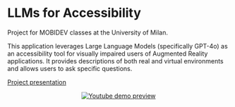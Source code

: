 # LLMs for Accessibility

Project for MOBIDEV classes at the University of Milan.

This application leverages Large Language Models (specifically GPT-4o) as an accessibility tool for visually impaired users of Augmented Reality applications. It provides descriptions of both real and virtual environments and allows users to ask specific questions.

[Project presentation](Presentation.pdf)

<p align="center">
  <a href="https://www.youtube.com/watch?v=qEaWN3SsycM">
  <img src="https://img.youtube.com/vi/qEaWN3SsycM/0.jpg" alt="Youtube demo preview"/>
  </a>
</p>
